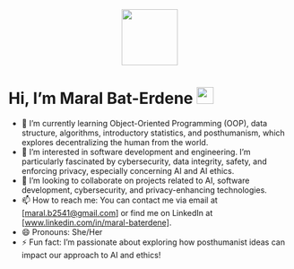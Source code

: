 <div id="header" align="center">
  <img src="https://i.giphy.com/media/v1.Y2lkPTc5MGI3NjExNGR2NXNnem9hejRrNjk5dGVucjJjYnRyeGNueWdyN3AxajY5MmF3bSZlcD12MV9pbnRlcm5hbF9naWZfYnlfaWQmY3Q9Zw/HzPtbOKyBoBFsK4hyc/giphy.gif" width="100"/>
</div>
<h1>
  Hi, I’m Maral Bat-Erdene
  <img src="https://media.giphy.com/media/hvRJCLFzcasrR4ia7z/giphy.gif" width="30px"/>
</h1>

- 🌱 I’m currently learning Object-Oriented Programming (OOP), data structure, algorithms, introductory statistics, and posthumanism, which explores decentralizing the human from the world.
- 👀 I’m interested in software development and engineering. I’m particularly fascinated by cybersecurity, data integrity, safety, and enforcing privacy, especially concerning AI and AI ethics.
- 💞️ I’m looking to collaborate on projects related to AI, software development, cybersecurity, and privacy-enhancing technologies.
- 📫 How to reach me: You can contact me via email at [maral.b2541@gmail.com] or find me on LinkedIn at [www.linkedin.com/in/maral-baterdene].
- 😄 Pronouns: She/Her
- ⚡ Fun fact: I’m passionate about exploring how posthumanist ideas can impact our approach to AI and ethics!
